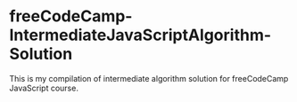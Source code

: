 # freeCodeCamp-IntermediateJavaScriptAlgorithm-Solution

This is my compilation of intermediate algorithm solution for freeCodeCamp JavaScript course.
